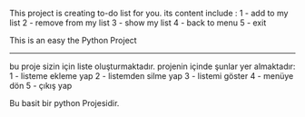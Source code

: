 This project is creating to-do list for you. its content include :
1 - add to my list
2 - remove from my list
3 - show my list
4 - back to menu
5 - exit

This is an easy the Python Project

-----------------------------------------

bu proje sizin için liste oluşturmaktadır. projenin içinde şunlar yer almaktadır:
1 - listeme ekleme yap
2 - listemden silme yap
3 - listemi göster
4 - menüye dön
5 - çıkış yap

Bu basit bir python Projesidir.
